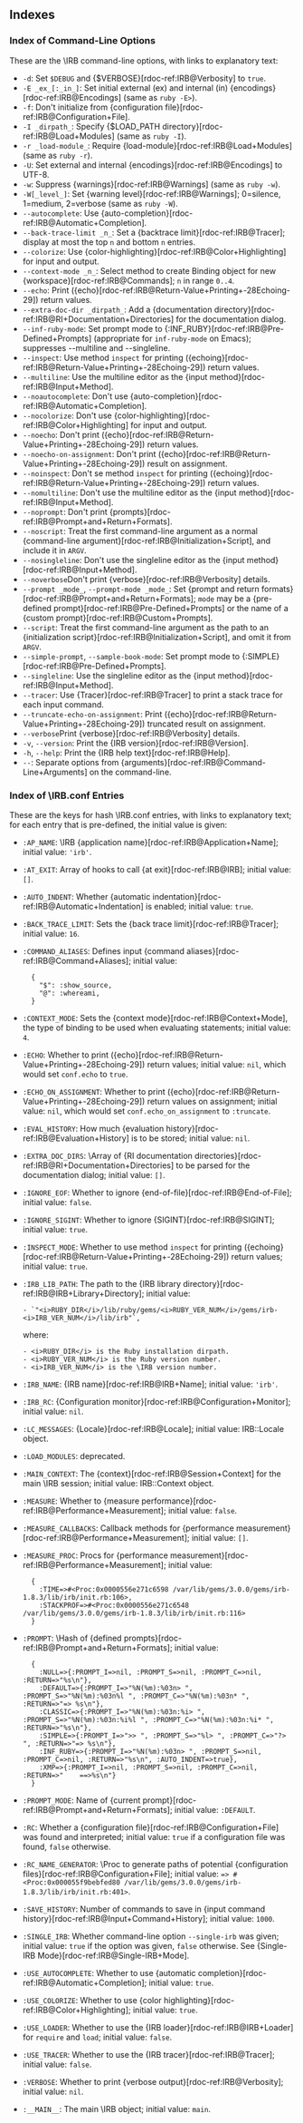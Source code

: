 ## Indexes

### Index of Command-Line Options

These are the \IRB command-line options, with links to explanatory text:

- `-d`: Set `$DEBUG` and {$VERBOSE}[rdoc-ref:IRB@Verbosity]
  to `true`.
- `-E _ex_[:_in_]`: Set initial external (ex) and internal (in)
  {encodings}[rdoc-ref:IRB@Encodings] (same as `ruby -E>`).
- `-f`: Don't initialize from {configuration file}[rdoc-ref:IRB@Configuration+File].
- `-I _dirpath_`: Specify {$LOAD_PATH directory}[rdoc-ref:IRB@Load+Modules]
  (same as `ruby -I`).
- `-r _load-module_`: Require {load-module}[rdoc-ref:IRB@Load+Modules]
  (same as `ruby -r`).
- `-U`: Set external and internal {encodings}[rdoc-ref:IRB@Encodings] to UTF-8.
- `-w`: Suppress {warnings}[rdoc-ref:IRB@Warnings] (same as `ruby -w`).
- `-W[_level_]`: Set {warning level}[rdoc-ref:IRB@Warnings];
  0=silence, 1=medium, 2=verbose (same as `ruby -W`).
- `--autocomplete`: Use {auto-completion}[rdoc-ref:IRB@Automatic+Completion].
- `--back-trace-limit _n_`: Set a {backtrace limit}[rdoc-ref:IRB@Tracer];
  display at most the top `n` and bottom `n` entries.
- `--colorize`: Use {color-highlighting}[rdoc-ref:IRB@Color+Highlighting]
  for input and output.
- `--context-mode _n_`: Select method to create Binding object
  for new {workspace}[rdoc-ref:IRB@Commands]; `n` in range `0..4`.
- `--echo`: Print ({echo}[rdoc-ref:IRB@Return-Value+Printing+-28Echoing-29])
  return values.
- `--extra-doc-dir _dirpath_`:
  Add a {documentation directory}[rdoc-ref:IRB@RI+Documentation+Directories]
  for the documentation dialog.
- `--inf-ruby-mode`: Set prompt mode to {:INF_RUBY}[rdoc-ref:IRB@Pre-Defined+Prompts]
  (appropriate for `inf-ruby-mode` on Emacs);
  suppresses --multiline and --singleline.
- `--inspect`: Use method `inspect` for printing ({echoing}[rdoc-ref:IRB@Return-Value+Printing+-28Echoing-29])
  return values.
- `--multiline`: Use the multiline editor as the {input method}[rdoc-ref:IRB@Input+Method].
- `--noautocomplete`: Don't use {auto-completion}[rdoc-ref:IRB@Automatic+Completion].
- `--nocolorize`: Don't use {color-highlighting}[rdoc-ref:IRB@Color+Highlighting]
  for input and output.
- `--noecho`: Don't print ({echo}[rdoc-ref:IRB@Return-Value+Printing+-28Echoing-29])
  return values.
- `--noecho-on-assignment`: Don't print ({echo}[rdoc-ref:IRB@Return-Value+Printing+-28Echoing-29])
  result on assignment.
- `--noinspect`: Don't se method `inspect` for printing ({echoing}[rdoc-ref:IRB@Return-Value+Printing+-28Echoing-29])
  return values.
- `--nomultiline`: Don't use the multiline editor as the {input method}[rdoc-ref:IRB@Input+Method].
- `--noprompt`: Don't print {prompts}[rdoc-ref:IRB@Prompt+and+Return+Formats].
- `--noscript`:  Treat the first command-line argument as a normal
  {command-line argument}[rdoc-ref:IRB@Initialization+Script],
  and include it in `ARGV`.
- `--nosingleline`: Don't use the singleline editor as the {input method}[rdoc-ref:IRB@Input+Method].
- `--noverbose`Don't print {verbose}[rdoc-ref:IRB@Verbosity] details.
- `--prompt _mode_`, `--prompt-mode _mode_`:
  Set {prompt and return formats}[rdoc-ref:IRB@Prompt+and+Return+Formats];
  `mode` may be a {pre-defined prompt}[rdoc-ref:IRB@Pre-Defined+Prompts]
  or the name of a {custom prompt}[rdoc-ref:IRB@Custom+Prompts].
- `--script`: Treat the first command-line argument as the path to an
  {initialization script}[rdoc-ref:IRB@Initialization+Script],
  and omit it from `ARGV`.
- `--simple-prompt`, `--sample-book-mode`:
  Set prompt mode to {:SIMPLE}[rdoc-ref:IRB@Pre-Defined+Prompts].
- `--singleline`: Use the singleline editor as the {input method}[rdoc-ref:IRB@Input+Method].
- `--tracer`: Use {Tracer}[rdoc-ref:IRB@Tracer] to print a stack trace for each input command.
- `--truncate-echo-on-assignment`: Print ({echo}[rdoc-ref:IRB@Return-Value+Printing+-28Echoing-29])
  truncated result on assignment.
- `--verbose`Print {verbose}[rdoc-ref:IRB@Verbosity] details.
- `-v`, `--version`: Print the {IRB version}[rdoc-ref:IRB@Version].
- `-h`, `--help`: Print the {IRB help text}[rdoc-ref:IRB@Help].
- `--`: Separate options from {arguments}[rdoc-ref:IRB@Command-Line+Arguments]
  on the command-line.

### Index of \IRB.conf Entries

These are the keys for hash \IRB.conf entries, with links to explanatory text;
for each entry that is pre-defined, the initial value is given:

- `:AP_NAME`: \IRB {application name}[rdoc-ref:IRB@Application+Name];
  initial value: `'irb'`.
- `:AT_EXIT`: Array of hooks to call
  {at exit}[rdoc-ref:IRB@IRB];
  initial value: `[]`.
- `:AUTO_INDENT`: Whether {automatic indentation}[rdoc-ref:IRB@Automatic+Indentation]
  is enabled; initial value: `true`.
- `:BACK_TRACE_LIMIT`: Sets the {back trace limit}[rdoc-ref:IRB@Tracer];
  initial value: `16`.
- `:COMMAND_ALIASES`: Defines input {command aliases}[rdoc-ref:IRB@Command+Aliases];
  initial value:

        {
          "$": :show_source,
          "@": :whereami,
        }

- `:CONTEXT_MODE`: Sets the {context mode}[rdoc-ref:IRB@Context+Mode],
  the type of binding to be used when evaluating statements;
  initial value: `4`.
- `:ECHO`: Whether to print ({echo}[rdoc-ref:IRB@Return-Value+Printing+-28Echoing-29])
  return values;
  initial value: `nil`, which would set `conf.echo` to `true`.
- `:ECHO_ON_ASSIGNMENT`: Whether to print ({echo}[rdoc-ref:IRB@Return-Value+Printing+-28Echoing-29])
  return values on assignment;
  initial value: `nil`, which would set `conf.echo_on_assignment` to `:truncate`.
- `:EVAL_HISTORY`: How much {evaluation history}[rdoc-ref:IRB@Evaluation+History]
  is to be stored; initial value: `nil`.
- `:EXTRA_DOC_DIRS`: \Array of
  {RI documentation directories}[rdoc-ref:IRB@RI+Documentation+Directories]
  to be parsed for the documentation dialog;
  initial value: `[]`.
- `:IGNORE_EOF`: Whether to ignore {end-of-file}[rdoc-ref:IRB@End-of-File];
  initial value: `false`.
- `:IGNORE_SIGINT`: Whether to ignore {SIGINT}[rdoc-ref:IRB@SIGINT];
  initial value: `true`.
- `:INSPECT_MODE`: Whether to use method `inspect` for printing
  ({echoing}[rdoc-ref:IRB@Return-Value+Printing+-28Echoing-29]) return values;
  initial value: `true`.
- `:IRB_LIB_PATH`: The path to the {IRB library directory}[rdoc-ref:IRB@IRB+Library+Directory]; initial value:

      - `"<i>RUBY_DIR</i>/lib/ruby/gems/<i>RUBY_VER_NUM</i>/gems/irb-<i>IRB_VER_NUM</i>/lib/irb"`,

    where:

      - <i>RUBY_DIR</i> is the Ruby installation dirpath.
      - <i>RUBY_VER_NUM</i> is the Ruby version number.
      - <i>IRB_VER_NUM</i> is the \IRB version number.

- `:IRB_NAME`: {IRB name}[rdoc-ref:IRB@IRB+Name];
  initial value: `'irb'`.
- `:IRB_RC`: {Configuration monitor}[rdoc-ref:IRB@Configuration+Monitor];
  initial value: `nil`.
- `:LC_MESSAGES`: {Locale}[rdoc-ref:IRB@Locale];
  initial value: IRB::Locale object.
- `:LOAD_MODULES`: deprecated.
- `:MAIN_CONTEXT`: The {context}[rdoc-ref:IRB@Session+Context] for the main \IRB session;
  initial value: IRB::Context object.
- `:MEASURE`: Whether to
  {measure performance}[rdoc-ref:IRB@Performance+Measurement];
  initial value: `false`.
- `:MEASURE_CALLBACKS`: Callback methods for
  {performance measurement}[rdoc-ref:IRB@Performance+Measurement];
  initial value: `[]`.
- `:MEASURE_PROC`: Procs for
  {performance measurement}[rdoc-ref:IRB@Performance+Measurement];
  initial value:

        {
          :TIME=>#<Proc:0x0000556e271c6598 /var/lib/gems/3.0.0/gems/irb-1.8.3/lib/irb/init.rb:106>,
          :STACKPROF=>#<Proc:0x0000556e271c6548 /var/lib/gems/3.0.0/gems/irb-1.8.3/lib/irb/init.rb:116>
        }

- `:PROMPT`: \Hash of {defined prompts}[rdoc-ref:IRB@Prompt+and+Return+Formats];
  initial value:

        {
          :NULL=>{:PROMPT_I=>nil, :PROMPT_S=>nil, :PROMPT_C=>nil, :RETURN=>"%s\n"},
          :DEFAULT=>{:PROMPT_I=>"%N(%m):%03n> ", :PROMPT_S=>"%N(%m):%03n%l ", :PROMPT_C=>"%N(%m):%03n* ", :RETURN=>"=> %s\n"},
          :CLASSIC=>{:PROMPT_I=>"%N(%m):%03n:%i> ", :PROMPT_S=>"%N(%m):%03n:%i%l ", :PROMPT_C=>"%N(%m):%03n:%i* ", :RETURN=>"%s\n"},
          :SIMPLE=>{:PROMPT_I=>">> ", :PROMPT_S=>"%l> ", :PROMPT_C=>"?> ", :RETURN=>"=> %s\n"},
          :INF_RUBY=>{:PROMPT_I=>"%N(%m):%03n> ", :PROMPT_S=>nil, :PROMPT_C=>nil, :RETURN=>"%s\n", :AUTO_INDENT=>true},
          :XMP=>{:PROMPT_I=>nil, :PROMPT_S=>nil, :PROMPT_C=>nil, :RETURN=>"    ==>%s\n"}
        }

- `:PROMPT_MODE`: Name of {current prompt}[rdoc-ref:IRB@Prompt+and+Return+Formats];
  initial value: `:DEFAULT`.
- `:RC`: Whether a {configuration file}[rdoc-ref:IRB@Configuration+File]
  was found and interpreted;
  initial value: `true` if a configuration file was found, `false` otherwise.
- `:RC_NAME_GENERATOR`: \Proc to generate paths of potential
  {configuration files}[rdoc-ref:IRB@Configuration+File];
  initial value: `=> #<Proc:0x000055f9bebfed80 /var/lib/gems/3.0.0/gems/irb-1.8.3/lib/irb/init.rb:401>`.
- `:SAVE_HISTORY`: Number of commands to save in
  {input command history}[rdoc-ref:IRB@Input+Command+History];
  initial value: `1000`.
- `:SINGLE_IRB`: Whether command-line option `--single-irb` was given;
  initial value: `true` if the option was given, `false` otherwise.
  See {Single-IRB Mode}[rdoc-ref:IRB@Single-IRB+Mode].
- `:USE_AUTOCOMPLETE`: Whether to use
  {automatic completion}[rdoc-ref:IRB@Automatic+Completion];
  initial value: `true`.
- `:USE_COLORIZE`: Whether to use
  {color highlighting}[rdoc-ref:IRB@Color+Highlighting];
  initial value: `true`.
- `:USE_LOADER`: Whether to use the
  {IRB loader}[rdoc-ref:IRB@IRB+Loader] for `require` and `load`;
  initial value: `false`.
- `:USE_TRACER`: Whether to use the
  {IRB tracer}[rdoc-ref:IRB@Tracer];
  initial value: `false`.
- `:VERBOSE`: Whether to print {verbose output}[rdoc-ref:IRB@Verbosity];
  initial value: `nil`.
- `:__MAIN__`: The main \IRB object;
  initial value: `main`.
